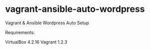 vagrant-ansible-auto-wordpress
==============================

Vagrant &amp; Ansible Wordpress Auto Setup

Requirements:

VirtualBox 4.2.16
Vagrant 1.2.3
